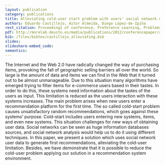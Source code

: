 ```yaml
--- 
layout: publication
category: publications
title: Alleviating cold-user start problem with users' social network data in recommendation systems
authors: Eduardo Castillejo, Aitor Almeida, Diego López-de-Ipiña
rest_citation: Proceedings of conference, Preference Learning, Problems and Applications in AI ECAI-12 Workshop, 2012
pdf: http://morelab.deusto.es/media/publications/2012/conferencepaper/alleviating-cold-user-start-problem-with-users-social-network-data-in-recommendation-systems.pdf
bib: /files/bibtex/castillejo_alleviating.bib
slides: 
slideshare-embed_code: 
semantics: 
--- 
```


The Internet and the Web 2.0 have radically changed the way of purchasing items, provoking the fall of geographic selling barriers all over the world. So large is the amount of data and items we can find in the Web that it turned out to be almost unmanageable. Due to this situation many algorithms have emerged trying to filter items for e-commerce users based in their tastes. In order to do this, these systems need information about the tastes of the users as input. This limitation is reduced as the users interaction with these systems increases. The main problem arises when new users enter a recommendation platform for the first time. The so called cold-start problem causes unsatisfactory random recommendations, which goes against these systems’ purpose. Cold-start includes users entering new systems, items, and even new systems. This situation challenges for new ways of obtaining user data. Social networks can be seen as huge information databases sources, and social network analysis would help us to do it using different techniques. In this paper, we present a solution which uses social network user data to generate first recommendations, alleviating the cold-user limitation. Besides, we have demonstrate that it is possible to reduce the cold-user problem applying our solution in a recommendation system environment.

